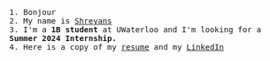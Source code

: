   <samp>1. Bonjour</samp>
  <br>
  <samp>2. My name is <a target="_blank" href="https://sdey.dev/">Shreyans</a></samp>
    <br>
  <samp>3. I'm a <b>1B student</b> at UWaterloo and I'm looking for a <b>Summer 2024 Internship.</b></a></samp>
    <br>
  <samp>4. Here is a copy of my <a target="_blank" href="https://drive.google.com/file/d/1qJX1cePb2zQlAnvq_3sZrUO8ooZ5sWht/view?usp=sharing">resume</a> and my <a target="_blank" href="https://www.linkedin.com/in/sdey02/">LinkedIn</a> </b></a></samp>
  <br>
</p>



